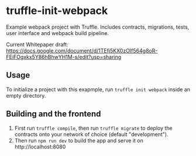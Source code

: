# truffle-init-webpack
Example webpack project with Truffle. Includes contracts, migrations, tests, user interface and webpack build pipeline.

Current Whitepaper draft: https://docs.google.com/document/d/1TEfj5KX0zOIf564g8oR-FEiFOgxkx5Y86hBhwYH1M-s/edit?usp=sharing

## Usage

To initialize a project with this exapmple, run `truffle init webpack` inside an empty directory.

## Building and the frontend

1. First run `truffle compile`, then run `truffle migrate` to deploy the contracts onto your network of choice (default "development").
1. Then run `npm run dev` to build the app and serve it on http://localhost:8080
